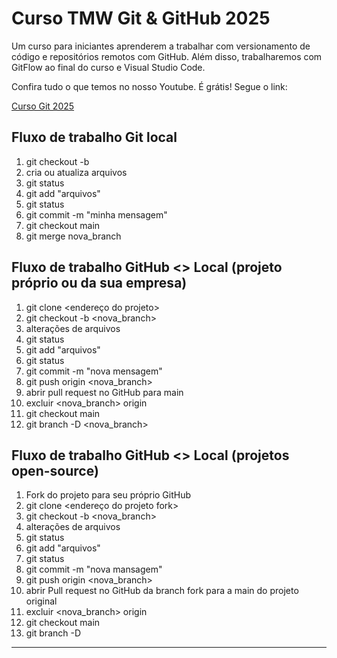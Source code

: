 # Curso TMW Git & GitHub 2025

Um curso para iniciantes aprenderem a trabalhar com versionamento de código e repositórios remotos com GitHub. Além disso, trabalharemos com GitFlow ao final do curso e Visual Studio Code. 

Confira tudo o que temos no nosso Youtube. É grátis! Segue o link:

[Curso Git 2025](https://youtube.com/@teomewhy)


## Fluxo de trabalho Git local
01. git checkout -b <nova-branch>
02. cria ou atualiza arquivos
03. git status
04. git add "arquivos"
05. git status
06. git commit -m "minha mensagem"
07. git checkout main
08. git merge nova_branch

## Fluxo de trabalho GitHub <> Local (projeto próprio ou da sua empresa)
01. git clone <endereço do projeto>
02. git checkout -b <nova_branch>
03. alterações de arquivos
04. git status
05. git add "arquivos"
06. git status
07. git commit -m "nova mensagem"
08. git push origin <nova_branch> 
09. abrir pull request no GitHub para main
10. excluir <nova_branch> origin 
11. git checkout main 
12. git branch -D <nova_branch>

## Fluxo de trabalho GitHub <> Local (projetos open-source)

01. Fork do projeto para seu próprio GitHub 
02. git clone <endereço do projeto fork>
03. git checkout -b <nova_branch>
04. alterações de arquivos
05. git status
06. git add "arquivos"
07. git status
08. git commit -m "nova mansagem"
09. git push origin <nova_branch>
10. abrir Pull request no GitHub da branch fork para a main do projeto original 
11. excluir <nova_branch> origin
12. git checkout main
13. git branch -D <nova branch>
------
